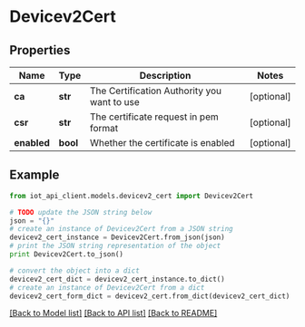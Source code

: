 # Devicev2Cert


## Properties
Name | Type | Description | Notes
------------ | ------------- | ------------- | -------------
**ca** | **str** | The Certification Authority you want to use | [optional] 
**csr** | **str** | The certificate request in pem format | [optional] 
**enabled** | **bool** | Whether the certificate is enabled | [optional] 

## Example

```python
from iot_api_client.models.devicev2_cert import Devicev2Cert

# TODO update the JSON string below
json = "{}"
# create an instance of Devicev2Cert from a JSON string
devicev2_cert_instance = Devicev2Cert.from_json(json)
# print the JSON string representation of the object
print Devicev2Cert.to_json()

# convert the object into a dict
devicev2_cert_dict = devicev2_cert_instance.to_dict()
# create an instance of Devicev2Cert from a dict
devicev2_cert_form_dict = devicev2_cert.from_dict(devicev2_cert_dict)
```
[[Back to Model list]](../README.md#documentation-for-models) [[Back to API list]](../README.md#documentation-for-api-endpoints) [[Back to README]](../README.md)



